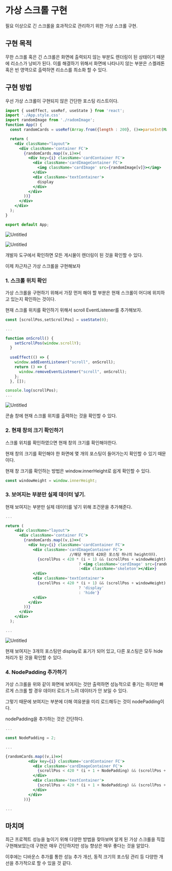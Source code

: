 # 가상 스크롤 구현

필요 이상으로 긴 스크롤을 효과적으로 관리하기 위한 가상 스크롤 구현.


## 구현 목적

무한 스크롤 혹은 긴 스크롤은 화면에 출력되지 않는 부분도 렌더링이 된 상태이기 때문에 리소스가 낭비가 된다.
이를 해결하기 위해서 화면에 나타나지 않는 부분은 스켈레톤 혹은 빈 영역으로 출력하면 리소스를 최소화 할 수 있다. 

## 구현 방법
우선 가상 스크롤이 구현되지 않은 간단한 포스팅 리스트이다.

```jsx
import { useEffect, useRef, useState } from 'react';
import './App.style.css'
import randomImage from './radomImage';
function App() {
  const randomCards = useRef(Array.from({length : 200}, ()=>parseInt(Math.random() * 100) % randomImage.length)).current;

  return (
    <div className="layout">
      <div className='container FC'>
        {randomCards.map((v,i)=>(
          <div key={i} className='cardContainer FC'>
            <div className='cardImageContainer FC'>
              <img className='cardImage' src={randomImage[v]}></img>
            </div>
            <div className='textContainer'>
              display
            </div>
          </div>
        ))}
      </div>
    </div>
  );
}

export default App;
```

![Untitled](https://s3-us-west-2.amazonaws.com/secure.notion-static.com/57f4b6e8-409e-45e5-9130-7909fa1a8cbc/Untitled.png)

![Untitled](https://s3-us-west-2.amazonaws.com/secure.notion-static.com/c2d6583a-458f-4d61-85ca-1dfc9ec5df05/Untitled.png)

개발자 도구에서 확인하면 모든 게시물이 렌더링이 된 것을 확인할 수 있다.

이제 차근차근 가상 스크롤을 구현해보자 

### 1. 스크롤 위치 확인

가상 스크롤을 구현하기 위해서 가장 먼저 해야 할 부분은 현재 스크롤이 어디에 위치하고 있는지 확인하는 것이다.

현재 스크롤 위치를 확인하기 위해서 scroll EventListener를 추가해보자.

```jsx
const [scrollPos,setScrollPos] = useState(0);

...

function onScroll() {
    setScrollPos(window.scrollY);
  }
  
  useEffect(() => {
    window.addEventListener("scroll", onScroll);
    return () => {
      window.removeEventListener("scroll", onScroll);
    };
  }, []);

console.log(scrollPos);
...
```

![Untitled](https://s3-us-west-2.amazonaws.com/secure.notion-static.com/0425eedc-7ed9-4f0a-b428-e8cb0ab9cdf5/Untitled.png)

콘솔 창에 현재 스크롤 위치를 출력하는 것을 확인할 수 있다.

### 2. 현재 창의 크기 확인하기

스크롤 위치를 확인하였으면 현재 창의 크기를 확인해야한다.

현재 창의 크기를 확인해야 한 화면에 몇 개의 포스팅이 들어가는지 확인할 수 있기 때문이다.

현재 창 크기를 확인하는 방법은 window.innerHeight로 쉽게 확인할 수 있다.

```jsx
const windowHeight = window.innerHeight;
```

### 3. 보여지는 부분만 실제 데이터 넣기.

현재 보여지는 부분만 실제 데이터를 넣기 위해 조건문을 추가해준다.

```jsx
...

return (
    <div className="layout">
      <div className='container FC'>
        {randomCards.map((v,i)=>(
          <div key={i} className='cardContainer FC'>
            <div className='cardImageContainer FC'>
							//해당 부분의 420은 포스팅 하나의 height이다.
              {scrollPos < 420 * (i + 1) && (scrollPos + windowHeight) > 420 * (i) 
								? <img className='cardImage' src={randomImage[v]}></img> 
								:<div className='skeleton'></div>}
            </div>
            <div className='textContainer'>
              {scrollPos < 420 * (i + 1) && (scrollPos + windowHeight) > 420 * (i)
								? 'display' 
								: 'hide'}
            </div>
          </div>
        ))}
      </div>
    </div>
  );

...

```

![Untitled](https://s3-us-west-2.amazonaws.com/secure.notion-static.com/8ad28368-1ddc-4743-bee1-29f814e2a0f3/Untitled.png)

현재 보여지는 3개의 포스팅만 display로 표기가 되어 있고, 다른 포스팅은 모두 hide처리가 된 것을 확인할 수 있다.

### 4. NodePadding 추가하기

가상 스크롤을 위와 같이 화면에 보여지는 것만 출력하면 성능적으로 좋기는 하지만 빠르게 스크롤 할 경우 데이터 로드가 느려 데이터가 안 보일 수 있다. 

그렇기 때문에 보여지는 부분에 더해 여유분을 미리 로드해두는 것이 nodePadding이다.

nodePadding을 추가하는 것은 간단하다.

```jsx
...

const NodePadding = 2;

...

{randomCards.map((v,i)=>(
          <div key={i} className='cardContainer FC'>
            <div className='cardImageContainer FC'>
              {scrollPos < 420 * (i + 1 + NodePadding) && (scrollPos + windowHeight) > 420 * (i - 1 - NodePadding) ? <img className='cardImage' src={randomImage[v]}></img> :<div className='skeleton'></div>}
            </div>
            <div className='textContainer'>
              {scrollPos < 420 * (i + 1 + NodePadding) && (scrollPos + windowHeight) > 420 * (i - 1 - NodePadding)? 'display' : 'hide'}
            </div>
          </div>
        ))}

...

```

## 마치며

최근 프로젝트 성능을 높이기 위해 다양한 방법을 찾아보며 알게 된 가상 스크롤을 직접 구현해보았는데 구현은 매우 간단하지만 성능 향상은 매우 좋다는 것을 알았다.

이후에는 디바운스 추가를 통한 성능 추가 개선, 동적 크기의 포스팅 관리 등 다양한 개선을 추가적으로 할 수 있을 것 같다.
